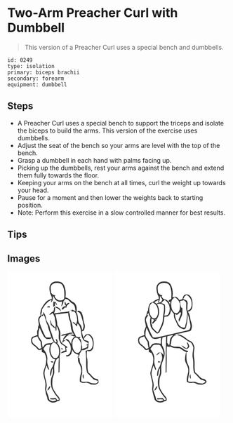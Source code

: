 # Two-Arm Preacher Curl with Dumbbell
> This version of a Preacher Curl uses a special bench and dumbbells.

``` 
id: 0249 
type: isolation 
primary: biceps brachii 
secondary: forearm 
equipment: dumbbell 
``` 

## Steps

 - A Preacher Curl uses a special bench to support the triceps and isolate the biceps to build the arms. This version of the exercise uses dumbbells.
 - Adjust the seat of the bench so your arms are level with the top of the bench.
 - Grasp a dumbbell in each hand with palms facing up.
 - Picking up the dumbbells, rest your arms against the bench and extend them fully towards the floor.
 - Keeping your arms on the bench at all times, curl the weight up towards your head.
 - Pause for a moment and then lower the weights back to starting position.
 - Note: Perform this exercise in a slow controlled manner for best results.

## Tips


## Images

<svg width="240" height="250pt" viewBox="0 0 180 250" xmlns="http://www.w3.org/2000/svg">
  <g fill="#FFF">
    <path d="M0 0h180v250H0V0m74.9 20.83c-4.5 4.62-2.9 11.49-1.67 17.07 1.11 2.87 3.15 5.44 2.82 8.71-2.45 1-5.05 1.71-7.28 3.19-4.9 3.5-7.75 8.98-10.77 14.03-.87 3.68-2.52 7.71-1.2 11.44-1.18 1.23-2.72 2.25-3.32 3.92-1.87 4.1.52 8.51.28 12.76-2.04 2.16-.38 5.3-1.89 7.68-1.59 2.75-1 5.98-.5 8.94-2.72 1.33-5.76 1.93-8.42 3.37-2.94 2.11-2.51 6.03-2.03 9.16.81 3.14 3.59 5 6.04 6.81 2.36 1.7 3.85 4.28 6.09 6.1 2.02.96 4.1-.17 5.95-.95-.09 1.32-.32 2.66-.19 4 .84 1.66 2.76 1.86 4.37 2.19 2.37 4.11 4.14 8.88 3.06 13.68.43 7.42-4.12 13.8-4.76 21.05.31 5.84 2.86 11.3 3.56 17.09.41 3.6-.39 7.18-.52 10.77.75 2.64 1.04 5.36 1.49 8.06 1.38 2.93 2.16 6.04 2.77 9.21 3.29 5.35 11.53 6.82 16.43 2.91 1.58-.24 4.06-.33 4.22-2.43.65-2.8-1.7-4.87-3.18-6.9-3.22-3.28-5.22-7.46-7.6-11.33-2.44-5.1-1.91-10.97-1.55-16.43.2-3.49 1.99-6.57 2.82-9.9 1.13-5.12-.87-10.45.7-15.51.71-3.07 1.99-5.94 3.23-8.81 1.26-.85 2.39-1.89 3.37-3.06.36.49.71.99 1.06 1.49-1.21 7.95-.54 16.03-.8 24.03l1.43-.96c.46-9.18.65-18.42.41-27.6 2.1-7.69 1.47-17.41-4.96-22.92.58.08 1.72.24 2.29.32-.54-1.81-1.09-3.62-1.59-5.45-.64-.25-1.92-.74-2.56-.99.58 1.55 1.2 3.09 1.86 4.62-.98.57-2.02 2.07-3.19.44-2.03-4-3.82-8.16-4.72-12.58-.88-3.84-3.31-7.16-3.75-11.11-.24-6.16-5.93-10.31-6.56-16.38-.54-4.08-1.85-8.71-5.36-11.19.25.99.77 2.97 1.02 3.97-1.47.51-2.98.85-4.49 1.24 1.17-3.09 2.05-6.32 2.01-9.64 4.15-6.64 8.85-13.58 16.43-16.58-.49 1.5-.96 3-1.38 4.51 4.08-2.3 3.44-7.24 3.43-11.21 1.66 1.93 2.68 4.29 4.15 6.35 2.82 3.41 7.61 4.49 11.8 3.44-.54 2.86-1.24 5.7-1.37 8.62 1.62-2.44 3.02-5.08 3.47-8.02.01-1.47 1.14-2.34 2.12-3.24.16-.51.48-1.52.65-2.03 1.73.45 3.55.73 5.17 1.54 2.18 1.46 3.27 4.09 5.54 5.45 1.51 1.13 3.46 1.81 4.43 3.54 2.23 3.08 1.98 7.08 2.81 10.63-1.21-.63-2.45-1.19-3.72-1.66-.96-.24-1.76-.74-2.39-1.5l.12 1.96c-1.57-.4-3.14-.78-4.72-1.14l3.7 1.28c-5.63 2.32-11.76 2.27-17.69 3.11-4.01.69-8.03 1.36-12.09 1.77C81.01 68 82.44 64.1 81 60.14c-.47.69-.93 1.38-1.38 2.09.32 2.08-.23 4.09-.96 6.03a13.328 13.328 0 0 0-7.14 6.01c2.42.15 3.96-1.81 5.65-3.15 2.26 2.55 3.18 5.87 4.17 9.05.02 5.38 2.74 10.66.64 15.98-2-2.16-4.14-4.19-6.33-6.16-.51-2.66-1.3-5.31-3.06-7.43.87 2.94 1.37 5.96 1.67 9 2.75 1.4 4.19 5.34 7.66 4.92.32 1.96.66 3.92 1.16 5.84 1.45-2.72.47-5.88 1.06-8.8 1.56 2.05 2.27 4.54 3.11 6.94 1.55 4.04.27 8.39.56 12.57-.13 3.1 1.46 5.88 2.74 8.59 1.45 3.44 5.39 4.48 8.17 6.58.01 2.23.37 4.42.85 6.59-2.69 1.61-6.82 1.58-7.9 5.06 3.28-.8 6.51-1.78 9.76-2.67-.29-2.23-.75-4.43-1.38-6.58l2.37-.04c-.03-.41-.08-1.21-.1-1.62-3.31-3.17-8.47-4.32-10.48-8.74-2.88-5.43-.33-11.7-1.6-17.42-1.3-3.8-2.13-7.98-5.03-10.96.24-6.26-1.6-12.31-3.16-18.3 7.31-.81 14.61-1.81 21.92-2.61.35 5.34 1.21 10.68 3.74 15.47.26 4.28.74 8.55 1.63 12.75.75 3.48 2.98 6.33 4.7 9.36-2.42-.51-4.9-.62-7.36-.58 2.91 1.64 6.06 2.91 9.4 3.36-5.15 2.14-7.07 8.25-6.77 13.41-1.18-3.04-3.23-5.54-5.34-7.97-1.04-.37-2.08-.75-3.12-1.12-.87.89-1.76 1.76-2.64 2.63 1.79-2.15 3.88.2 5.44 1.22 5.14 5.17 6.22 13.81 3.25 20.34-1.12 2.76-3.99 3.67-6.73 3.71l.64 1.81c3.57.41 6.3-1.65 8.28-4.38.41-1.69.9-3.36 1.48-5-.08-1.06-.16-2.13-.23-3.19 1.07 2.15 2.11 4.4 3.85 6.11 1.99 2.06 4.91 2.59 7.47 3.61-.13.82-.4 2.46-.54 3.28l-1.05-.19c1.33 3.41-.07 7.29 1.91 10.48 3.07 5.55 5.71 12.12 3.72 18.49-1.47 4.42-2.19 9.06-1.81 13.71 2.43 2.47 5.91 2.83 9.17 2.18 3.7-.88 6.86 1.42 10 2.95 2.31-.15 4.59.29 6.89.43 2.21-.46 4.04-1.9 5.82-3.19 0-2.07.24-4.35-1.01-6.15-2.01-.75-4.38-.6-6.15-1.94-3.79-2.75-6.11-7.08-10.17-9.53-2.85-8.43-.02-17.48-2.36-25.99-.45-3.83-.74-7.98.55-11.67 4.31 3.14 9.54-.64 10.3-5.21.88-5.97 1.26-12.71-1.97-18.09-1.72-2.63-4.38-5.63-7.91-4.81-3.77-.12-5.44 3.59-6.88 6.41-.93-3.66-2.53-7.17-2.7-11 1.11-.66 2.52-.96 3.38-1.98 1.65-3.53 2.46-7.67.84-11.37-2.25-6.39-1.56-13.84-5.34-19.63-1.24-1.64-6.49-4.14-6.43-.79 1.55 1.05 3.84 1.41 4.62 3.34 3.19 6.56 4.49 13.81 5.87 20.92-.16 2.49-1.08 4.85-1.88 7.19-1.87-3.05-1.33-7.16-4.01-9.74-5.52-5.25-2.27-13.9-6.23-20.04.27-4.74 1.07-9.93-1.65-14.16-1.69-3.7-6.17-4.37-8.77-7.18-2.26-2.54-5.29-4.11-8.54-4.98.9-6.39.65-13.1-1.83-19.12-1.3-4.07-5.01-7.64-9.43-7.7-4.59-.69-10.02-.44-13.17 3.46m3.7 30.6c.22 3.11-.52 6.22.07 9.31.94-.79 1.86-1.61 2.79-2.42-.06-1.86-.11-3.72-.15-5.58 1.11 1.88 2.23 3.78 3.68 5.43-.22-2.09-1.25-3.89-2.36-5.61-1.35-.36-2.69-.73-4.03-1.13m19.34-.31c-.03 1.6-.02 3.19.03 4.79.95 1.11 1.72 2.35 2.14 3.76-1.01.02-2.02.03-3.02.03-1.66 1.37-4.32 2.62-3.95 5.19 2.48.47 3.73-1.96 5.15-3.48.64.13 1.94.41 2.59.55.25-3.29 2.48-5.36 5.14-6.97-.65-3.32-4.27.56-5.7 1.57-.38-1.98-.66-4.1-2.38-5.44m-30.15 10c1.61.2 3.23.39 4.85.56-.07-.52-.19-1.57-.25-2.1-1.77-.17-3.55-.1-4.6 1.54m13.46-1.13c1.17 2.21 3.63 2.7 5.66 3.75 1.67 1.24 3.08 2.77 4.68 4.09-.66-5-5.82-7.44-10.34-7.84m20.12 46.33c-3.25 1.18-7.88.53-9.61 4.14 3.11-.51 6.18-1.25 9.16-2.29-2.3 2.62-5.08 5.17-5.8 8.74 2.6-1.27 4.19-3.69 6-5.81 1.52-1.76 3.96-2.09 6.04-2.76-1.41-.33-2.82-.64-4.23-.93 3.19-.16 6.33-.8 9.42-1.57-3.24-2.72-7.36.02-10.98.48m-6.4 11.26c-.41 1.42-1.24 2.83-.78 4.36 1.86-.36 1.56-4.03 4.17-2.8-.01-2.08-1.8-2.51-3.39-1.56m-2.66 12.83c.11.81.33 2.44.45 3.26.48-.16 1.45-.47 1.93-.62-.36-1.24-1.18-2.15-2.38-2.64z"/>
    <path d="M75.45 23.36c3.85-4.47 10.6-4.63 15.73-2.58 3.22 1.53 4.19 5.22 5.14 8.34 1.32 5.14 1.33 10.53.96 15.79-.31 3.55-4.36 4.9-7.4 4.63-4.07-.21-7.23-3.34-9.18-6.67.44-.69.88-1.38 1.31-2.08-3.22-.17-5.92-1.97-7.41-4.81-.01-4.21-1.83-8.83.85-12.62zM105.29 69.35c1.44-.88 2.98-2.91 4.75-1.49 1.13.84 2.45.36 3.71.32 4.13 2.75 5.03 8.25 5.41 12.85.69 3.22-.66 6.3-1.72 9.27-1.85-.98-3.67-5.29-6.05-3.13 2.91 1.93 5.5 4.31 7.71 7.03.22-1.73.45-3.46.69-5.18 3.63 2.2 4.49 6.49 5.79 10.21 1.24 5.34.31 11.15 3.29 16.02 1.73 4.21 6.75 4.67 9.65 7.71-.63.59-1.9 1.75-2.53 2.34-.7.3-1.39.6-2.09.91.77.02 2.29.05 3.05.06-.13.79-.4 2.37-.53 3.16-2.79 1.55-5.98 2.15-8.97 3.2.13-.91.38-2.73.51-3.65-1.36-4.18-1.23-8.64-2.57-12.83-.81-.46-1.59-1.01-2.13-1.78.4-.28 1.22-.82 1.63-1.09-.27-.35-.8-1.05-1.06-1.4-2.17 1.13-4.31-.36-6.45-.77-1.72-4.78-5.27-8.94-5.54-14.18-.43-4.62-1.65-9.13-3.32-13.44-1.73-4.59-.94-9.72-3.23-14.14zM57.42 75.24c1.15-.12 2.12.72 3.18 1.06.34-.66 1.01-1.98 1.34-2.64 3.75 5.81 3.53 13.1 7.3 18.9.85 7.01 4.72 13.14 5.8 20.12-3.08.22-6.16.21-9.24-.06-4.07-7.69-7.84-15.63-10.25-24.01-.89-3.86-1.9-9.42 2.62-11.42-.36-.62-.61-1.27-.75-1.95z"/>
    <path d="M55.13 96.52c3.73 6.48 5.18 14.73 11.84 19.04 2.42-.04 4.86-.02 7.24-.51.51-.91.91-1.86 1.39-2.79.02.49.06 1.47.09 1.95 1.42 1.89 2.52 3.99 3.56 6.11-1.59.71-3.17 1.43-4.69 2.26-3.63-.01-7.65.15-10.57 2.59-1.3 1.52-2.22 3.33-3.38 4.96-1.41-3.25-1.36-6.81-1.69-10.27-1.66-2.78-3.56-5.43-5.43-8.07-.63-5.16-.33-10.41 1.64-15.27zM131.84 113.37c1.43-2.07 3.24-3.82 5.28-5.28 3.27 1.58 6.23 3.97 7.46 7.51 2.05 5.55 2.48 12.64-1.56 17.42-1.51 1.87-4.08 1.65-6.15 1.05-.73-1.55.58-2.68 1.33-3.86.43-3.4.64-6.82.85-10.23-2.33-1.45-4.91-2.4-7.64-2.73-.13-.98-.38-2.93-.5-3.91.78.28 2.35.83 3.13 1.1l-2.2-1.07z"/>
    <path d="M42.42 115.97c1.38-3.56 5.6-3.83 8.74-4.88 1.79 2.99 2.82 6.67 5.61 8.93.05 3.67.91 7.23 1.49 10.83-1.09.69-2.2 1.35-3.33 1.98-3-2.61-5.39-5.88-8.79-8.02-2.94-1.84-4.19-5.51-3.72-8.84zM114.41 114.32c1.41-1.55 3.83-1.63 5.47-.4 3.64 2.51 5.58 6.85 6.44 11.06-.31 4.28.13 9.09-2.84 12.6-1.83 2.31-5.51 2.31-7.54.28-3.47-3.3-4.78-8.27-4.74-12.93-.08-3.71.23-7.99 3.21-10.61zM74.27 127.52c.58-2.8 2.76-4.69 4.88-6.38 5.19 1.66 8.45 6.69 9.07 11.94.56 4.55.65 9.86-2.55 13.5-1.38 1.8-3.74 1.39-5.72 1.49-6.17-4.73-7.4-13.41-5.68-20.55z"/>
    <path d="M66.35 126.2c2.11-1.2 4.69-.85 7.02-1.16-1.99 6.09-2.42 13.14.71 18.94 1.53 3.21 4.37 5.97 7.99 6.56-3.14 4.39-2.98 10.13-6.05 14.54-2.35 4.22-4.09 9.7-2.04 14.32 2.13-4.37.75-9.72 3.79-13.75.19 3.08.37 6.19-.11 9.25-.65 2.89-2.26 5.49-2.8 8.41-.68 4.51-.76 9.15.29 13.61.78 4.76 3.97 8.55 6.16 12.72 2.27 3.17 5.02 5.99 7.18 9.27-1.05.42-2.1.83-3.16 1.24-1.2-1.36-1.96-4.35-4.33-3.63-2.47.55-4.98.64-7.47.14-.15.47-.46 1.41-.61 1.87 2.91.43 5.85.63 8.75-.01.54.35 1.6 1.05 2.14 1.4-3.53 3.18-9.69 2.64-12.41-1.31-.87-5.79-3.9-10.93-5.15-16.62.14-1.74.61-3.43.88-5.14 1.03-9.15-5.45-17.71-3.12-26.85.65-3.14 1.79-6.14 2.93-9.13 1.75 2.13 1.28 6.75 4.6 7.2-1.5-5.9-4.62-11.89-3.13-18.09.3-6.51-2.86-12.4-6.83-17.34 1.41-2.26 2.74-4.66 4.77-6.44m7.64 27.65c1.2 2 3.02 2.34 5.04 1.14-1.29-1.62-3.26-1.42-5.04-1.14m-5.7 49.28c3.66.18 4.09-4.51 5.54-7.01-3.34.63-3.91 4.56-5.54 7.01zM127.29 134.52c3.45.74 6.54-.87 9.06-3.09.12.9.37 2.69.49 3.58-1.19.29-3.58.2-3.03 2.1 2.19 12.04-.71 24.54 2.63 36.42 3.83 2.9 6.54 6.9 10 10.17 2.26 2.36 5.77 1.99 8.42 3.57.46 2.29-2.17 3.74-3.97 4.38-3.82-.07-7.79-.41-11.21-2.27-4.32-2.38-10.03 1.63-13.75-2.08.34-4.18.4-8.48 1.94-12.44.04-3.65.26-7.33-.17-10.96-.3-2.99-2.35-5.34-3.35-8.07-.6-2.69-.8-5.46-1.17-8.18-2.84.75-1.8-1.96-.21-2.83.21-1.39.4-2.77.57-4.15 1.48-1.9 2.71-3.98 3.75-6.15m3.47 49.32c-.17-2.64-.45-5.27-.63-7.91-2.78 1.86-1.16 5.89.63 7.91z"/>
  </g>
  <g fill="#333">
    <path d="M74.9 20.83c3.15-3.9 8.58-4.15 13.17-3.46 4.42.06 8.13 3.63 9.43 7.7 2.48 6.02 2.73 12.73 1.83 19.12 3.25.87 6.28 2.44 8.54 4.98 2.6 2.81 7.08 3.48 8.77 7.18 2.72 4.23 1.92 9.42 1.65 14.16 3.96 6.14.71 14.79 6.23 20.04 2.68 2.58 2.14 6.69 4.01 9.74.8-2.34 1.72-4.7 1.88-7.19-1.38-7.11-2.68-14.36-5.87-20.92-.78-1.93-3.07-2.29-4.62-3.34-.06-3.35 5.19-.85 6.43.79 3.78 5.79 3.09 13.24 5.34 19.63 1.62 3.7.81 7.84-.84 11.37-.86 1.02-2.27 1.32-3.38 1.98.17 3.83 1.77 7.34 2.7 11 1.44-2.82 3.11-6.53 6.88-6.41 3.53-.82 6.19 2.18 7.91 4.81 3.23 5.38 2.85 12.12 1.97 18.09-.76 4.57-5.99 8.35-10.3 5.21-1.29 3.69-1 7.84-.55 11.67 2.34 8.51-.49 17.56 2.36 25.99 4.06 2.45 6.38 6.78 10.17 9.53 1.77 1.34 4.14 1.19 6.15 1.94 1.25 1.8 1.01 4.08 1.01 6.15-1.78 1.29-3.61 2.73-5.82 3.19-2.3-.14-4.58-.58-6.89-.43-3.14-1.53-6.3-3.83-10-2.95-3.26.65-6.74.29-9.17-2.18-.38-4.65.34-9.29 1.81-13.71 1.99-6.37-.65-12.94-3.72-18.49-1.98-3.19-.58-7.07-1.91-10.48l1.05.19c.14-.82.41-2.46.54-3.28-2.56-1.02-5.48-1.55-7.47-3.61-1.74-1.71-2.78-3.96-3.85-6.11.07 1.06.15 2.13.23 3.19-.58 1.64-1.07 3.31-1.48 5-1.98 2.73-4.71 4.79-8.28 4.38l-.64-1.81c2.74-.04 5.61-.95 6.73-3.71 2.97-6.53 1.89-15.17-3.25-20.34-1.56-1.02-3.65-3.37-5.44-1.22.88-.87 1.77-1.74 2.64-2.63 1.04.37 2.08.75 3.12 1.12 2.11 2.43 4.16 4.93 5.34 7.97-.3-5.16 1.62-11.27 6.77-13.41-3.34-.45-6.49-1.72-9.4-3.36 2.46-.04 4.94.07 7.36.58-1.72-3.03-3.95-5.88-4.7-9.36-.89-4.2-1.37-8.47-1.63-12.75-2.53-4.79-3.39-10.13-3.74-15.47-7.31.8-14.61 1.8-21.92 2.61 1.56 5.99 3.4 12.04 3.16 18.3 2.9 2.98 3.73 7.16 5.03 10.96 1.27 5.72-1.28 11.99 1.6 17.42 2.01 4.42 7.17 5.57 10.48 8.74.02.41.07 1.21.1 1.62l-2.37.04c.63 2.15 1.09 4.35 1.38 6.58-3.25.89-6.48 1.87-9.76 2.67 1.08-3.48 5.21-3.45 7.9-5.06-.48-2.17-.84-4.36-.85-6.59-2.78-2.1-6.72-3.14-8.17-6.58-1.28-2.71-2.87-5.49-2.74-8.59-.29-4.18.99-8.53-.56-12.57-.84-2.4-1.55-4.89-3.11-6.94-.59 2.92.39 6.08-1.06 8.8-.5-1.92-.84-3.88-1.16-5.84-3.47.42-4.91-3.52-7.66-4.92-.3-3.04-.8-6.06-1.67-9 1.76 2.12 2.55 4.77 3.06 7.43 2.19 1.97 4.33 4 6.33 6.16 2.1-5.32-.62-10.6-.64-15.98-.99-3.18-1.91-6.5-4.17-9.05-1.69 1.34-3.23 3.3-5.65 3.15 1.57-2.8 4.12-4.93 7.14-6.01.73-1.94 1.28-3.95.96-6.03.45-.71.91-1.4 1.38-2.09 1.44 3.96.01 7.86-1.22 11.62 4.06-.41 8.08-1.08 12.09-1.77 5.93-.84 12.06-.79 17.69-3.11l-3.7-1.28c1.58.36 3.15.74 4.72 1.14l-.12-1.96c.63.76 1.43 1.26 2.39 1.5 1.27.47 2.51 1.03 3.72 1.66-.83-3.55-.58-7.55-2.81-10.63-.97-1.73-2.92-2.41-4.43-3.54-2.27-1.36-3.36-3.99-5.54-5.45-1.62-.81-3.44-1.09-5.17-1.54-.17.51-.49 1.52-.65 2.03-.98.9-2.11 1.77-2.12 3.24-.45 2.94-1.85 5.58-3.47 8.02.13-2.92.83-5.76 1.37-8.62-4.19 1.05-8.98-.03-11.8-3.44-1.47-2.06-2.49-4.42-4.15-6.35.01 3.97.65 8.91-3.43 11.21.42-1.51.89-3.01 1.38-4.51-7.58 3-12.28 9.94-16.43 16.58.04 3.32-.84 6.55-2.01 9.64 1.51-.39 3.02-.73 4.49-1.24-.25-1-.77-2.98-1.02-3.97 3.51 2.48 4.82 7.11 5.36 11.19.63 6.07 6.32 10.22 6.56 16.38.44 3.95 2.87 7.27 3.75 11.11.9 4.42 2.69 8.58 4.72 12.58 1.17 1.63 2.21.13 3.19-.44-.66-1.53-1.28-3.07-1.86-4.62.64.25 1.92.74 2.56.99.5 1.83 1.05 3.64 1.59 5.45-.57-.08-1.71-.24-2.29-.32 6.43 5.51 7.06 15.23 4.96 22.92.24 9.18.05 18.42-.41 27.6l-1.43.96c.26-8-.41-16.08.8-24.03-.35-.5-.7-1-1.06-1.49-.98 1.17-2.11 2.21-3.37 3.06-1.24 2.87-2.52 5.74-3.23 8.81-1.57 5.06.43 10.39-.7 15.51-.83 3.33-2.62 6.41-2.82 9.9-.36 5.46-.89 11.33 1.55 16.43 2.38 3.87 4.38 8.05 7.6 11.33 1.48 2.03 3.83 4.1 3.18 6.9-.16 2.1-2.64 2.19-4.22 2.43-4.9 3.91-13.14 2.44-16.43-2.91-.61-3.17-1.39-6.28-2.77-9.21-.45-2.7-.74-5.42-1.49-8.06.13-3.59.93-7.17.52-10.77-.7-5.79-3.25-11.25-3.56-17.09.64-7.25 5.19-13.63 4.76-21.05 1.08-4.8-.69-9.57-3.06-13.68-1.61-.33-3.53-.53-4.37-2.19-.13-1.34.1-2.68.19-4-1.85.78-3.93 1.91-5.95.95-2.24-1.82-3.73-4.4-6.09-6.1-2.45-1.81-5.23-3.67-6.04-6.81-.48-3.13-.91-7.05 2.03-9.16 2.66-1.44 5.7-2.04 8.42-3.37-.5-2.96-1.09-6.19.5-8.94 1.51-2.38-.15-5.52 1.89-7.68.24-4.25-2.15-8.66-.28-12.76.6-1.67 2.14-2.69 3.32-3.92-1.32-3.73.33-7.76 1.2-11.44 3.02-5.05 5.87-10.53 10.77-14.03 2.23-1.48 4.83-2.19 7.28-3.19.33-3.27-1.71-5.84-2.82-8.71C72 32.32 70.4 25.45 74.9 20.83m.55 2.53c-2.68 3.79-.86 8.41-.85 12.62 1.49 2.84 4.19 4.64 7.41 4.81-.43.7-.87 1.39-1.31 2.08 1.95 3.33 5.11 6.46 9.18 6.67 3.04.27 7.09-1.08 7.4-4.63.37-5.26.36-10.65-.96-15.79-.95-3.12-1.92-6.81-5.14-8.34-5.13-2.05-11.88-1.89-15.73 2.58m29.84 45.99c2.29 4.42 1.5 9.55 3.23 14.14 1.67 4.31 2.89 8.82 3.32 13.44.27 5.24 3.82 9.4 5.54 14.18 2.14.41 4.28 1.9 6.45.77.26.35.79 1.05 1.06 1.4-.41.27-1.23.81-1.63 1.09.54.77 1.32 1.32 2.13 1.78 1.34 4.19 1.21 8.65 2.57 12.83-.13.92-.38 2.74-.51 3.65 2.99-1.05 6.18-1.65 8.97-3.2.13-.79.4-2.37.53-3.16-.76-.01-2.28-.04-3.05-.06.7-.31 1.39-.61 2.09-.91.63-.59 1.9-1.75 2.53-2.34-2.9-3.04-7.92-3.5-9.65-7.71-2.98-4.87-2.05-10.68-3.29-16.02-1.3-3.72-2.16-8.01-5.79-10.21-.24 1.72-.47 3.45-.69 5.18-2.21-2.72-4.8-5.1-7.71-7.03 2.38-2.16 4.2 2.15 6.05 3.13 1.06-2.97 2.41-6.05 1.72-9.27-.38-4.6-1.28-10.1-5.41-12.85-1.26.04-2.58.52-3.71-.32-1.77-1.42-3.31.61-4.75 1.49m-47.87 5.89c.14.68.39 1.33.75 1.95-4.52 2-3.51 7.56-2.62 11.42 2.41 8.38 6.18 16.32 10.25 24.01 3.08.27 6.16.28 9.24.06-1.08-6.98-4.95-13.11-5.8-20.12-3.77-5.8-3.55-13.09-7.3-18.9-.33.66-1 1.98-1.34 2.64-1.06-.34-2.03-1.18-3.18-1.06m-2.29 21.28c-1.97 4.86-2.27 10.11-1.64 15.27 1.87 2.64 3.77 5.29 5.43 8.07.33 3.46.28 7.02 1.69 10.27 1.16-1.63 2.08-3.44 3.38-4.96 2.92-2.44 6.94-2.6 10.57-2.59 1.52-.83 3.1-1.55 4.69-2.26-1.04-2.12-2.14-4.22-3.56-6.11-.03-.48-.07-1.46-.09-1.95-.48.93-.88 1.88-1.39 2.79-2.38.49-4.82.47-7.24.51-6.66-4.31-8.11-12.56-11.84-19.04m76.71 16.85l2.2 1.07c-.78-.27-2.35-.82-3.13-1.1.12.98.37 2.93.5 3.91 2.73.33 5.31 1.28 7.64 2.73-.21 3.41-.42 6.83-.85 10.23-.75 1.18-2.06 2.31-1.33 3.86 2.07.6 4.64.82 6.15-1.05 4.04-4.78 3.61-11.87 1.56-17.42-1.23-3.54-4.19-5.93-7.46-7.51-2.04 1.46-3.85 3.21-5.28 5.28m-89.42 2.6c-.47 3.33.78 7 3.72 8.84 3.4 2.14 5.79 5.41 8.79 8.02 1.13-.63 2.24-1.29 3.33-1.98-.58-3.6-1.44-7.16-1.49-10.83-2.79-2.26-3.82-5.94-5.61-8.93-3.14 1.05-7.36 1.32-8.74 4.88m71.99-1.65c-2.98 2.62-3.29 6.9-3.21 10.61-.04 4.66 1.27 9.63 4.74 12.93 2.03 2.03 5.71 2.03 7.54-.28 2.97-3.51 2.53-8.32 2.84-12.6-.86-4.21-2.8-8.55-6.44-11.06-1.64-1.23-4.06-1.15-5.47.4m-40.14 13.2c-1.72 7.14-.49 15.82 5.68 20.55 1.98-.1 4.34.31 5.72-1.49 3.2-3.64 3.11-8.95 2.55-13.5-.62-5.25-3.88-10.28-9.07-11.94-2.12 1.69-4.3 3.58-4.88 6.38m-7.92-1.32c-2.03 1.78-3.36 4.18-4.77 6.44 3.97 4.94 7.13 10.83 6.83 17.34-1.49 6.2 1.63 12.19 3.13 18.09-3.32-.45-2.85-5.07-4.6-7.2-1.14 2.99-2.28 5.99-2.93 9.13-2.33 9.14 4.15 17.7 3.12 26.85-.27 1.71-.74 3.4-.88 5.14 1.25 5.69 4.28 10.83 5.15 16.62 2.72 3.95 8.88 4.49 12.41 1.31-.54-.35-1.6-1.05-2.14-1.4-2.9.64-5.84.44-8.75.01.15-.46.46-1.4.61-1.87 2.49.5 5 .41 7.47-.14 2.37-.72 3.13 2.27 4.33 3.63 1.06-.41 2.11-.82 3.16-1.24-2.16-3.28-4.91-6.1-7.18-9.27-2.19-4.17-5.38-7.96-6.16-12.72-1.05-4.46-.97-9.1-.29-13.61.54-2.92 2.15-5.52 2.8-8.41.48-3.06.3-6.17.11-9.25-3.04 4.03-1.66 9.38-3.79 13.75-2.05-4.62-.31-10.1 2.04-14.32 3.07-4.41 2.91-10.15 6.05-14.54-3.62-.59-6.46-3.35-7.99-6.56-3.13-5.8-2.7-12.85-.71-18.94-2.33.31-4.91-.04-7.02 1.16m60.94 8.32c-1.04 2.17-2.27 4.25-3.75 6.15-.17 1.38-.36 2.76-.57 4.15-1.59.87-2.63 3.58.21 2.83.37 2.72.57 5.49 1.17 8.18 1 2.73 3.05 5.08 3.35 8.07.43 3.63.21 7.31.17 10.96-1.54 3.96-1.6 8.26-1.94 12.44 3.72 3.71 9.43-.3 13.75 2.08 3.42 1.86 7.39 2.2 11.21 2.27 1.8-.64 4.43-2.09 3.97-4.38-2.65-1.58-6.16-1.21-8.42-3.57-3.46-3.27-6.17-7.27-10-10.17-3.34-11.88-.44-24.38-2.63-36.42-.55-1.9 1.84-1.81 3.03-2.1-.12-.89-.37-2.68-.49-3.58-2.52 2.22-5.61 3.83-9.06 3.09z"/>
    <path d="M78.6 51.43c1.34.4 2.68.77 4.03 1.13 1.11 1.72 2.14 3.52 2.36 5.61-1.45-1.65-2.57-3.55-3.68-5.43.04 1.86.09 3.72.15 5.58-.93.81-1.85 1.63-2.79 2.42-.59-3.09.15-6.2-.07-9.31zM97.94 51.12c1.72 1.34 2 3.46 2.38 5.44 1.43-1.01 5.05-4.89 5.7-1.57-2.66 1.61-4.89 3.68-5.14 6.97-.65-.14-1.95-.42-2.59-.55-1.42 1.52-2.67 3.95-5.15 3.48-.37-2.57 2.29-3.82 3.95-5.19 1 0 2.01-.01 3.02-.03-.42-1.41-1.19-2.65-2.14-3.76-.05-1.6-.06-3.19-.03-4.79zM67.79 61.12c1.05-1.64 2.83-1.71 4.6-1.54.06.53.18 1.58.25 2.1-1.62-.17-3.24-.36-4.85-.56zM81.25 59.99c4.52.4 9.68 2.84 10.34 7.84-1.6-1.32-3.01-2.85-4.68-4.09-2.03-1.05-4.49-1.54-5.66-3.75zM101.37 106.32c3.62-.46 7.74-3.2 10.98-.48-3.09.77-6.23 1.41-9.42 1.57 1.41.29 2.82.6 4.23.93-2.08.67-4.52 1-6.04 2.76-1.81 2.12-3.4 4.54-6 5.81.72-3.57 3.5-6.12 5.8-8.74-2.98 1.04-6.05 1.78-9.16 2.29 1.73-3.61 6.36-2.96 9.61-4.14zM94.97 117.58c1.59-.95 3.38-.52 3.39 1.56-2.61-1.23-2.31 2.44-4.17 2.8-.46-1.53.37-2.94.78-4.36zM92.31 130.41c1.2.49 2.02 1.4 2.38 2.64-.48.15-1.45.46-1.93.62-.12-.82-.34-2.45-.45-3.26zM73.99 153.85c1.78-.28 3.75-.48 5.04 1.14-2.02 1.2-3.84.86-5.04-1.14zM130.76 183.84c-1.79-2.02-3.41-6.05-.63-7.91.18 2.64.46 5.27.63 7.91zM68.29 203.13c1.63-2.45 2.2-6.38 5.54-7.01-1.45 2.5-1.88 7.19-5.54 7.01z"/>
  </g>
</svg>

<svg width="240" height="250pt" viewBox="0 0 180 250" xmlns="http://www.w3.org/2000/svg">
  <g fill="#FFF">
    <path d="M0 0h180v250H0V0m72.22 25.91c-.88 3.01.09 6.1.42 9.12.27 4.12 3.6 7.29 3.48 11.5-3.15 1.25-6.49 2.3-9.01 4.68-1.85 2.06-5.33 1.64-6.75 4.13-2.12 3.76-2.56 8.15-2.98 12.37l-.79-.39c-.65 2.68-1.44 5.32-2.09 8-4.68 5.43-1.34 12.6-.55 18.77-.76 2.13-1.53 4.25-2.43 6.33-1.24 2.6-.39 5.55-.21 8.27-2.76 1.14-5.74 1.82-8.35 3.29-2.95 2.04-2.53 5.99-2.03 9.08.76 3.17 3.62 5.01 6.03 6.87 2.33 1.73 3.87 4.27 6.13 6.07 1.95.99 4.02-.29 5.9-.84-.07 1.31-.29 2.62-.14 3.93.86 1.66 2.9 1.76 4.46 2.31 2.25 4.11 3.98 8.78 2.94 13.52.36 7.4-4.06 13.82-4.78 21.06.34 5.45 2.53 10.58 3.41 15.94.64 3.78-.08 7.58-.31 11.36.5 6.17 2.82 11.89 4.29 17.86 3.25 5.44 11.32 6.54 16.38 3.02 1.52-.47 4.01-.53 4.2-2.58.62-2.78-1.73-4.84-3.19-6.88-3.16-3.32-5.27-7.41-7.59-11.32-2.45-5.11-1.93-11.01-1.56-16.49.25-3.5 2.02-6.62 2.84-9.98.99-5.27-.79-10.76.83-15.95 1.87-6.6 5.63-12.9 5.08-19.99-.06-4.4-2.08-8.34-4.02-12.16-1.05-4.62-.58-9.53.48-14.12 2.09-.43 4.16-.94 6.24-1.41-.51 20.84-1.1 41.68-.94 62.53.56-.67 1.04-1.39 1.55-2.09-.2-10.55.83-21.11.1-31.65 0-3.97.31-7.93.41-11.89 2.01.56 4.07.92 6.13.32 4.62 2.86 10.05 2.85 15.28 2.78 4.09 1.68 7.21 5.15 11.55 6.37-.73 4.1-1.93 8.15-1.86 12.35-.6 5.23 3.68 9.18 4.73 14.06 3 8.18-3.02 16.01-1.6 24.31 2.56 2.18 5.91 2.68 9.15 2.04 3.71-.86 6.9 1.43 10.08 2.93 2.32-.1 4.61.4 6.93.37 2.61-.95 5.77-1.74 7.27-4.3.94-1.3-.4-2.53-1.14-3.5-1.7-2.61-5.27-1.69-7.55-3.41-3.82-2.76-6.19-7.07-10.23-9.59-2.5-7.47-.51-15.42-1.77-23.05-1.25-5.88-1.12-12.04.16-17.9.54-3.04-1.14-5.88-2.16-8.63-2.09-4.48-7.59-4.93-10.89-8.1-4.63-3.69-9.87-7.63-16.08-7.54.15.36.46 1.08.61 1.44 8.42 1.6 14.02 8.66 21.57 12.05 3.3 1.65 3.83 5.75 5.19 8.82-.46 5.78-2.17 11.6-1.18 17.44 2.04 8.57-.3 17.55 2.54 26.03 3.8 2.95 6.58 6.93 10.03 10.22 2.69 2.8 7.44 1.63 9.56 5.19-1.67.94-3.3 1.96-5.06 2.72-2.01.28-4-.33-5.99-.51-3.17-.18-5.74-2.64-8.96-2.47-3.35-.14-7.16 1.29-10.01-1.1.05-4.56.85-9.04 1.84-13.47.17-4.99.84-10.47-1.87-14.95-3.73-6.28-2.18-13.92-2.96-20.84.73-.18 2.17-.54 2.9-.71-.05-.41-.14-1.24-.19-1.65-1.83-.51-3.7-.93-5.44-1.72-2.52-1.45-4.47-3.88-7.36-4.67-3.21-1.23-6.7-.66-10.04-.91-2.57-.15-4.8-1.56-7.05-2.64 1.34-3.32 1.53-6.9 2.18-10.37 1.46-3.61 4.7-6.85 8.86-6.84-1.24-.53-2.51-.97-3.81-1.33 7.44-.59 14.57-3.11 21.88-4.5 2.4-.74 6.08-.65 6.53-3.79 1.8-4.05 1.24-8.58-.18-12.65-2.16-5.89-1.5-12.85-5.71-17.91 4.64.1 7.52-4.37 7.72-8.56.6-6.45.53-14-4.54-18.77-2.09-2.58-6-2.66-8.72-1.13-2.61 1.53-2.68 4.87-3.93 7.33-1.58.47-3.14.97-4.7 1.49-2.28-2.86-4.86-6.35-9.05-5.79 3.08 2.75 7.09 4.9 8.48 9.07 2.26 3.93 1.36 8.49.9 12.75-.72 2.49-1.93 5.36-4.63 6.21-2.21.69-4.62-.43-6-2.19-4.15-4.91-4.45-11.9-3.4-17.95.6-3.12 3.06-5.26 5.74-6.68-1.4-.26-2.79-.53-4.16-.93 1.3-7.16.34-14.85-3.14-21.29-2.96-4.83-9.12-5.46-14.24-4.88-4.68.33-8.64 4.17-9.66 8.66m51.35 95.64c.9 2.07 1.97 4.09 2.4 6.32-.29 1.6-1.86 2.56-2.78 3.81-2.77-1.77-5.39-3.76-8.14-5.54 1.54 3.95 5.43 5.95 9.45 6.42 1.38-1.59 4.23-2.91 3.37-5.41-.46-2.01-1.6-3.76-2.6-5.52l-1.7-.08m7.19 62.46c-.18-2.85-.43-5.7-.87-8.53-1.83 2.77-1.22 6.09.87 8.53z"/>
    <path d="M75.41 23.42c3.82-4.53 10.59-4.68 15.74-2.66 2.63 1.22 3.84 4.02 4.64 6.63 2.22 6.3 1.67 13.09 1.38 19.65-1.43 1-3.56 1.3-4.43 2.93.05 1.48 1.05 2 2.98 1.58a96.14 96.14 0 0 0-.38 5.63c-1.1-2.84-2.35-5.83-4.96-7.61-1.67-1.76-4.27-1.55-6.37-2.44-1.34-1.25-2.3-2.83-3.38-4.29.48-.63.97-1.25 1.46-1.88-3.15-.46-5.92-2.05-7.48-4.88-.02-4.2-1.79-8.86.8-12.66zM118.67 45.47c.42-2.55 2.57-3.96 4.46-5.41 6.28 2.57 9.28 9.52 8.9 15.99.16 4.64-1.99 10.26-7.22 10.88 0-4.37-.16-8.76.5-13.09-.49-1.3-.95-2.6-1.4-3.91a43.77 43.77 0 0 0-6.4-2.88c.39-.52.78-1.05 1.16-1.58zM77.78 41.6c1.68 2.11 2.91 4.52 4.41 6.75-.91 1.39-1.76 2.81-2.47 4.31-2.36.05-4.87.09-6.5 2.07-.36.11-1.07.34-1.42.46-1.15-.92-2.32-1.81-3.48-2.71 2.43-1.4 4.92-2.68 7.35-4.08-.32 1.16-.96 3.5-1.28 4.67 3.93-2.57 3.45-7.39 3.39-11.47z"/>
    <path d="M80.25 54.17c1.46-2.16 3.35-3.93 5.45-5.44 8.56 4.04 11.12 15.8 6.8 23.74-1.33 2.8-4.52 2.75-7.17 2.87 1.86-6.01 1.45-12.35 1.04-18.52-1.9-1.18-3.93-2.14-6.12-2.65zM112.18 50.56c2.23-.55 4.47-1.1 6.73-1.51 1.31 1.27 2.96 2.33 3.76 4.02.61 4.31-.61 8.72.44 12.99.47 2.6 1.79 5.14 1.25 7.85-.64 4.01-.77 8.08-1.29 12.11-.81 3.1-1.98 6.12-2.14 9.36-4.01 2.08-8.69-1.02-10.97-4.38-2.81-5.78-6.76-11.42-6.32-18.18 1.06.52 2.13 1.06 3.19 1.6 2.05-1.37 3.82-3.1 5.33-5.05.45.42 1.36 1.26 1.82 1.68-.69 3.53-2.31 6.73-3.68 10.01-.99 1.73.02 3.45.66 5.08 1.31-5.14 4.83-9.55 5.19-14.96.24-2.77.16-5.56.19-8.34-.48-.29-1.45-.87-1.93-1.16-1.54-3.52-1.85-7.34-2.23-11.12zM60.1 60.13c.52-3.05 2.74-5.24 5.1-7.01 4.42 1.61 7.65 5.44 8.65 10.01.98 4.9 1.32 10.61-1.69 14.9-1.67 2.52-5.7 2.9-7.74.64-4.85-4.71-5.52-12.22-4.32-18.54z"/>
    <path d="M72.73 56.7c2.12-2.34 5.46-1.28 8.22-1.24 1.25.95 2.51 1.88 3.78 2.8.18 3.89.41 7.82-.42 11.65-.94 4.58-1.05 9.27-1.65 13.89-.74 5.95-3.76 11.2-6.16 16.58-.62 1.41-1.35 2.8-2.52 3.84-1.96-1-3.41-2.7-5-4.17-2.42-2.36-5.12-5.2-4.53-8.9-.42-.59-.84-1.18-1.26-1.76.18-2.98-.19-5.98.22-8.94 1.44.84 2.91 1.61 4.43 2.29 1.48-.44 2.96-.85 4.45-1.24 4.34-5.12 4.92-12.31 3.39-18.62-.58-2.21-1.22-4.55-2.95-6.18m-4.76 26.21c-1.03 1.85-2.37 3.49-3.67 5.15l1.62 1.32c2.11-2.64 4.9-4.67 6.82-7.48-1.6.28-3.19.62-4.77 1.01z"/>
    <path d="M95.96 64.18c1.47 3.08 3.36 5.94 5.84 8.31-.22 3.22-.04 6.55 1.66 9.4 2.52 4.16 3.45 9.23 6.88 12.82 2.12 2 4.86 3.29 7.65 4.05 2.14.59 4.05-1.19 4.47-3.18 1.99-7.42 2.92-15.13 2.8-22.81 2.13 6.26 3.82 12.68 4.72 19.24.2 3.27-.1 7.81-4.1 8.55-16.93 4.09-33.92 8.01-50.93 11.77-3 .73-6.1.54-9.14.31-4.67-8.79-8.81-17.96-11.48-27.56-1.26-4.14 1.28-7.58 4-10.33l-2.25.16c.43-1.01 1.31-3.05 1.74-4.06 1.25 2.72 2.28 5.57 4.14 7.96-1.66 4.53-.91 9.43-.22 14.07.77 4.3 4.25 7.27 7.24 10.14 1.48 1.39 3.28 3.78 5.6 2.81 3.56-1.75 4.2-6.05 5.99-9.19 3.25-5.65 4.49-12.16 4.76-18.6 1.71-1.99 4.87-.21 6.72-1.98 1.11-.98 2.06-2.11 3.05-3.21.44-1.69.96-3.37 1.54-5.02l-.68-3.65z"/>
    <path d="M55.07 95.93c3 6.23 5.02 13.17 9.84 18.31 4.75 2.75 10.1.39 14.88-.96-.1 3.51-.32 7.01-.59 10.52-4.1-.99-8.5-1.92-12.55-.17-3.16.85-4.31 4.14-6.01 6.56-1.4-3.27-1.36-6.83-1.76-10.29-1.58-2.88-3.76-5.41-5.25-8.35-1.25-5.23.06-10.56 1.44-15.62zM90.44 110.86a252.4 252.4 0 0 0 10.12-2.44c-1.88 2.47-4.37 4.68-5.38 7.7-.29 3.56-.68 7.11-1.6 10.57-1.08-1.52-2.28-2.97-3.26-4.56-.27-3.76.01-7.52.12-11.27zM42.66 115.48c1.55-3.13 5.52-3.29 8.41-4.46 1.65 3.17 3.21 6.49 5.67 9.14.17 3.63.83 7.21 1.69 10.73-1.23.61-2.46 1.23-3.69 1.84-2.85-2.72-5.37-5.8-8.68-7.99-2.94-1.95-4.43-5.89-3.4-9.26z"/>
    <path d="M66.31 126.24c2.31-1.42 5.21-1 7.78-.91 1.63.23 3.85-.03 4.66 1.8 3.55 4.7 5.53 10.37 5.53 16.28-1.52-2.19-3.28-4.24-5.61-5.59 3.01 4.6 4.02 10.59 1.82 15.73-1.57 3.8-2.13 8-4.44 11.49-2.55 4.12-3.36 9.1-2.79 13.87.3-.14.91-.42 1.21-.57 1.28-4.24.7-9.02 3.3-12.88.18 4.06.66 8.36-.98 12.2-3.12 6.62-3.02 14.37-1.13 21.32 2.76 7.52 8.01 13.66 12.84 19.91-1 .44-2 .86-3 1.26-.93-1.26-1.84-2.53-2.94-3.64-3.01.21-6.03.52-9.06.28-.17.44-.51 1.32-.68 1.77 3.72.87 7.91-1.03 11.19 1.33-3.62 3.02-9.82 2.84-12.55-1.27-1.02-5.78-3.96-10.97-5.18-16.7.17-2.64 1.11-5.2.96-7.87-.41-5.49-2.37-10.69-3.41-16.06-1.32-5.89 1.15-11.69 3.09-17.14 1.17 2.47 2.18 5.01 3.15 7.56.34-.26 1.02-.76 1.36-1.02-1.76-5.59-4.26-11.4-3.03-17.36.32-6.55-2.87-12.46-6.84-17.43 1.43-2.22 2.77-4.57 4.75-6.36m9.48 12.25c-1.49 1.48-3 2.94-4.34 4.56 2.96-.14 4.68-2.62 6.45-4.64l-2.11.08m-1.01 14.7c-.01.66-.01 1.98-.02 2.65 1.54-.25 3.08-.53 4.58-.94-1.48-.68-3.02-1.21-4.56-1.71m-6.44 50.35c3.64-.75 4.22-4.94 5.43-7.85-3.04 1.54-4.21 4.91-5.43 7.85z"/>
  </g>
  <g fill="#333">
    <path d="M72.22 25.91c1.02-4.49 4.98-8.33 9.66-8.66 5.12-.58 11.28.05 14.24 4.88 3.48 6.44 4.44 14.13 3.14 21.29 1.37.4 2.76.67 4.16.93-2.68 1.42-5.14 3.56-5.74 6.68-1.05 6.05-.75 13.04 3.4 17.95 1.38 1.76 3.79 2.88 6 2.19 2.7-.85 3.91-3.72 4.63-6.21.46-4.26 1.36-8.82-.9-12.75-1.39-4.17-5.4-6.32-8.48-9.07 4.19-.56 6.77 2.93 9.05 5.79 1.56-.52 3.12-1.02 4.7-1.49 1.25-2.46 1.32-5.8 3.93-7.33 2.72-1.53 6.63-1.45 8.72 1.13 5.07 4.77 5.14 12.32 4.54 18.77-.2 4.19-3.08 8.66-7.72 8.56 4.21 5.06 3.55 12.02 5.71 17.91 1.42 4.07 1.98 8.6.18 12.65-.45 3.14-4.13 3.05-6.53 3.79-7.31 1.39-14.44 3.91-21.88 4.5 1.3.36 2.57.8 3.81 1.33-4.16-.01-7.4 3.23-8.86 6.84-.65 3.47-.84 7.05-2.18 10.37 2.25 1.08 4.48 2.49 7.05 2.64 3.34.25 6.83-.32 10.04.91 2.89.79 4.84 3.22 7.36 4.67 1.74.79 3.61 1.21 5.44 1.72.05.41.14 1.24.19 1.65-.73.17-2.17.53-2.9.71.78 6.92-.77 14.56 2.96 20.84 2.71 4.48 2.04 9.96 1.87 14.95-.99 4.43-1.79 8.91-1.84 13.47 2.85 2.39 6.66.96 10.01 1.1 3.22-.17 5.79 2.29 8.96 2.47 1.99.18 3.98.79 5.99.51 1.76-.76 3.39-1.78 5.06-2.72-2.12-3.56-6.87-2.39-9.56-5.19-3.45-3.29-6.23-7.27-10.03-10.22-2.84-8.48-.5-17.46-2.54-26.03-.99-5.84.72-11.66 1.18-17.44-1.36-3.07-1.89-7.17-5.19-8.82-7.55-3.39-13.15-10.45-21.57-12.05-.15-.36-.46-1.08-.61-1.44 6.21-.09 11.45 3.85 16.08 7.54 3.3 3.17 8.8 3.62 10.89 8.1 1.02 2.75 2.7 5.59 2.16 8.63-1.28 5.86-1.41 12.02-.16 17.9 1.26 7.63-.73 15.58 1.77 23.05 4.04 2.52 6.41 6.83 10.23 9.59 2.28 1.72 5.85.8 7.55 3.41.74.97 2.08 2.2 1.14 3.5-1.5 2.56-4.66 3.35-7.27 4.3-2.32.03-4.61-.47-6.93-.37-3.18-1.5-6.37-3.79-10.08-2.93-3.24.64-6.59.14-9.15-2.04-1.42-8.3 4.6-16.13 1.6-24.31-1.05-4.88-5.33-8.83-4.73-14.06-.07-4.2 1.13-8.25 1.86-12.35-4.34-1.22-7.46-4.69-11.55-6.37-5.23.07-10.66.08-15.28-2.78-2.06.6-4.12.24-6.13-.32-.1 3.96-.41 7.92-.41 11.89.73 10.54-.3 21.1-.1 31.65-.51.7-.99 1.42-1.55 2.09-.16-20.85.43-41.69.94-62.53-2.08.47-4.15.98-6.24 1.41-1.06 4.59-1.53 9.5-.48 14.12 1.94 3.82 3.96 7.76 4.02 12.16.55 7.09-3.21 13.39-5.08 19.99-1.62 5.19.16 10.68-.83 15.95-.82 3.36-2.59 6.48-2.84 9.98-.37 5.48-.89 11.38 1.56 16.49 2.32 3.91 4.43 8 7.59 11.32 1.46 2.04 3.81 4.1 3.19 6.88-.19 2.05-2.68 2.11-4.2 2.58-5.06 3.52-13.13 2.42-16.38-3.02-1.47-5.97-3.79-11.69-4.29-17.86.23-3.78.95-7.58.31-11.36-.88-5.36-3.07-10.49-3.41-15.94.72-7.24 5.14-13.66 4.78-21.06 1.04-4.74-.69-9.41-2.94-13.52-1.56-.55-3.6-.65-4.46-2.31-.15-1.31.07-2.62.14-3.93-1.88.55-3.95 1.83-5.9.84-2.26-1.8-3.8-4.34-6.13-6.07-2.41-1.86-5.27-3.7-6.03-6.87-.5-3.09-.92-7.04 2.03-9.08 2.61-1.47 5.59-2.15 8.35-3.29-.18-2.72-1.03-5.67.21-8.27.9-2.08 1.67-4.2 2.43-6.33-.79-6.17-4.13-13.34.55-18.77.65-2.68 1.44-5.32 2.09-8l.79.39c.42-4.22.86-8.61 2.98-12.37 1.42-2.49 4.9-2.07 6.75-4.13 2.52-2.38 5.86-3.43 9.01-4.68.12-4.21-3.21-7.38-3.48-11.5-.33-3.02-1.3-6.11-.42-9.12m3.19-2.49c-2.59 3.8-.82 8.46-.8 12.66 1.56 2.83 4.33 4.42 7.48 4.88-.49.63-.98 1.25-1.46 1.88 1.08 1.46 2.04 3.04 3.38 4.29 2.1.89 4.7.68 6.37 2.44 2.61 1.78 3.86 4.77 4.96 7.61.07-1.88.2-3.76.38-5.63-1.93.42-2.93-.1-2.98-1.58.87-1.63 3-1.93 4.43-2.93.29-6.56.84-13.35-1.38-19.65-.8-2.61-2.01-5.41-4.64-6.63-5.15-2.02-11.92-1.87-15.74 2.66m43.26 22.05c-.38.53-.77 1.06-1.16 1.58 2.21.78 4.35 1.76 6.4 2.88.45 1.31.91 2.61 1.4 3.91-.66 4.33-.5 8.72-.5 13.09 5.23-.62 7.38-6.24 7.22-10.88.38-6.47-2.62-13.42-8.9-15.99-1.89 1.45-4.04 2.86-4.46 5.41M77.78 41.6c.06 4.08.54 8.9-3.39 11.47.32-1.17.96-3.51 1.28-4.67-2.43 1.4-4.92 2.68-7.35 4.08 1.16.9 2.33 1.79 3.48 2.71.35-.12 1.06-.35 1.42-.46 1.63-1.98 4.14-2.02 6.5-2.07.71-1.5 1.56-2.92 2.47-4.31-1.5-2.23-2.73-4.64-4.41-6.75m2.47 12.57c2.19.51 4.22 1.47 6.12 2.65.41 6.17.82 12.51-1.04 18.52 2.65-.12 5.84-.07 7.17-2.87 4.32-7.94 1.76-19.7-6.8-23.74-2.1 1.51-3.99 3.28-5.45 5.44m31.93-3.61c.38 3.78.69 7.6 2.23 11.12.48.29 1.45.87 1.93 1.16-.03 2.78.05 5.57-.19 8.34-.36 5.41-3.88 9.82-5.19 14.96-.64-1.63-1.65-3.35-.66-5.08 1.37-3.28 2.99-6.48 3.68-10.01-.46-.42-1.37-1.26-1.82-1.68-1.51 1.95-3.28 3.68-5.33 5.05-1.06-.54-2.13-1.08-3.19-1.6-.44 6.76 3.51 12.4 6.32 18.18 2.28 3.36 6.96 6.46 10.97 4.38.16-3.24 1.33-6.26 2.14-9.36.52-4.03.65-8.1 1.29-12.11.54-2.71-.78-5.25-1.25-7.85-1.05-4.27.17-8.68-.44-12.99-.8-1.69-2.45-2.75-3.76-4.02-2.26.41-4.5.96-6.73 1.51M60.1 60.13c-1.2 6.32-.53 13.83 4.32 18.54 2.04 2.26 6.07 1.88 7.74-.64 3.01-4.29 2.67-10 1.69-14.9-1-4.57-4.23-8.4-8.65-10.01-2.36 1.77-4.58 3.96-5.1 7.01m12.63-3.43c1.73 1.63 2.37 3.97 2.95 6.18 1.53 6.31.95 13.5-3.39 18.62-1.49.39-2.97.8-4.45 1.24-1.52-.68-2.99-1.45-4.43-2.29-.41 2.96-.04 5.96-.22 8.94.42.58.84 1.17 1.26 1.76-.59 3.7 2.11 6.54 4.53 8.9 1.59 1.47 3.04 3.17 5 4.17 1.17-1.04 1.9-2.43 2.52-3.84 2.4-5.38 5.42-10.63 6.16-16.58.6-4.62.71-9.31 1.65-13.89.83-3.83.6-7.76.42-11.65-1.27-.92-2.53-1.85-3.78-2.8-2.76-.04-6.1-1.1-8.22 1.24m23.23 7.48l.68 3.65a63.16 63.16 0 0 0-1.54 5.02c-.99 1.1-1.94 2.23-3.05 3.21-1.85 1.77-5.01-.01-6.72 1.98-.27 6.44-1.51 12.95-4.76 18.6-1.79 3.14-2.43 7.44-5.99 9.19-2.32.97-4.12-1.42-5.6-2.81-2.99-2.87-6.47-5.84-7.24-10.14-.69-4.64-1.44-9.54.22-14.07-1.86-2.39-2.89-5.24-4.14-7.96-.43 1.01-1.31 3.05-1.74 4.06l2.25-.16c-2.72 2.75-5.26 6.19-4 10.33 2.67 9.6 6.81 18.77 11.48 27.56 3.04.23 6.14.42 9.14-.31 17.01-3.76 34-7.68 50.93-11.77 4-.74 4.3-5.28 4.1-8.55-.9-6.56-2.59-12.98-4.72-19.24.12 7.68-.81 15.39-2.8 22.81-.42 1.99-2.33 3.77-4.47 3.18-2.79-.76-5.53-2.05-7.65-4.05-3.43-3.59-4.36-8.66-6.88-12.82-1.7-2.85-1.88-6.18-1.66-9.4-2.48-2.37-4.37-5.23-5.84-8.31M55.07 95.93c-1.38 5.06-2.69 10.39-1.44 15.62 1.49 2.94 3.67 5.47 5.25 8.35.4 3.46.36 7.02 1.76 10.29 1.7-2.42 2.85-5.71 6.01-6.56 4.05-1.75 8.45-.82 12.55.17.27-3.51.49-7.01.59-10.52-4.78 1.35-10.13 3.71-14.88.96-4.82-5.14-6.84-12.08-9.84-18.31m35.37 14.93c-.11 3.75-.39 7.51-.12 11.27.98 1.59 2.18 3.04 3.26 4.56.92-3.46 1.31-7.01 1.6-10.57 1.01-3.02 3.5-5.23 5.38-7.7a252.4 252.4 0 0 1-10.12 2.44m-47.78 4.62c-1.03 3.37.46 7.31 3.4 9.26 3.31 2.19 5.83 5.27 8.68 7.99 1.23-.61 2.46-1.23 3.69-1.84-.86-3.52-1.52-7.1-1.69-10.73-2.46-2.65-4.02-5.97-5.67-9.14-2.89 1.17-6.86 1.33-8.41 4.46m23.65 10.76c-1.98 1.79-3.32 4.14-4.75 6.36 3.97 4.97 7.16 10.88 6.84 17.43-1.23 5.96 1.27 11.77 3.03 17.36-.34.26-1.02.76-1.36 1.02-.97-2.55-1.98-5.09-3.15-7.56-1.94 5.45-4.41 11.25-3.09 17.14 1.04 5.37 3 10.57 3.41 16.06.15 2.67-.79 5.23-.96 7.87 1.22 5.73 4.16 10.92 5.18 16.7 2.73 4.11 8.93 4.29 12.55 1.27-3.28-2.36-7.47-.46-11.19-1.33.17-.45.51-1.33.68-1.77 3.03.24 6.05-.07 9.06-.28 1.1 1.11 2.01 2.38 2.94 3.64 1-.4 2-.82 3-1.26-4.83-6.25-10.08-12.39-12.84-19.91-1.89-6.95-1.99-14.7 1.13-21.32 1.64-3.84 1.16-8.14.98-12.2-2.6 3.86-2.02 8.64-3.3 12.88-.3.15-.91.43-1.21.57-.57-4.77.24-9.75 2.79-13.87 2.31-3.49 2.87-7.69 4.44-11.49 2.2-5.14 1.19-11.13-1.82-15.73 2.33 1.35 4.09 3.4 5.61 5.59 0-5.91-1.98-11.58-5.53-16.28-.81-1.83-3.03-1.57-4.66-1.8-2.57-.09-5.47-.51-7.78.91z"/>
    <path d="M67.97 82.91c1.58-.39 3.17-.73 4.77-1.01-1.92 2.81-4.71 4.84-6.82 7.48l-1.62-1.32c1.3-1.66 2.64-3.3 3.67-5.15zM123.57 121.55l1.7.08c1 1.76 2.14 3.51 2.6 5.52.86 2.5-1.99 3.82-3.37 5.41-4.02-.47-7.91-2.47-9.45-6.42 2.75 1.78 5.37 3.77 8.14 5.54.92-1.25 2.49-2.21 2.78-3.81-.43-2.23-1.5-4.25-2.4-6.32zM75.79 138.49l2.11-.08c-1.77 2.02-3.49 4.5-6.45 4.64 1.34-1.62 2.85-3.08 4.34-4.56zM74.78 153.19c1.54.5 3.08 1.03 4.56 1.71-1.5.41-3.04.69-4.58.94.01-.67.01-1.99.02-2.65zM130.76 184.01c-2.09-2.44-2.7-5.76-.87-8.53.44 2.83.69 5.68.87 8.53zM68.34 203.54c1.22-2.94 2.39-6.31 5.43-7.85-1.21 2.91-1.79 7.1-5.43 7.85z"/>
  </g>
</svg>
